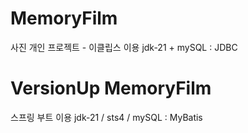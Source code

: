 # MemoryFilm
사진 개인 프로젝트 - 이클립스 이용 jdk-21 + mySQL : JDBC

# VersionUp MemoryFilm
스프링 부트 이용 jdk-21 / sts4 / mySQL : MyBatis

